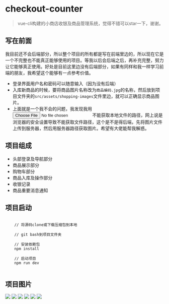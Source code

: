 # checkout-counter

> vue-cli构建的小商店收银及商品管理系统，觉得不错可以star一下，谢谢。

## 写在前面

我目前还不会后端部分，所以整个项目的所有都是写在前端里边的，所以现在它是一个不完整也不能真正能够使用的项目。等我以后会后端之后，再补充完整，努力让它能够真正使用。好处是目前这里边没有后端部分，如果有同样和我一样学习前端的朋友，我希望这个能够有一点参考价值。

- 登录界面用户名和密码可以随意输入（因为没有后端）
- 入库新商品的时候，要将商品图片名称改为`商品编码.jpg`的名称，然后放到项目文件夹的`src/assets/shopping-images`文件里边，就可以正确显示商品图片。
- 上面就是一个我不会的问题，我发现我用<input type="file" />不能获取本地文件的路径，网上说是浏览器的安全设置导致不能获取文件路径，这个是不是得后端，先将图片文件上传到服务器，然后用服务器路径获取图片。希望有大佬能帮我解惑。
	
## 项目组成
- 头部登录及导航部分
- 商品展示部分
- 购物车部分
- 商品入库及操作部分
- 收银记录
- 商品重要消息通知

## 项目启动

``` 

	// 将源码clone或下载压缩包到本地

	// git bash到项目文件夹

	// 安装依赖包
  	npm install

  	// 启动项目
  	npm run dev
	
```

## 项目图片

![](https://github.com/huanghaibin91/Checkout-counter/blob/master/src/assets/image/1.png?raw=true)
![](https://github.com/huanghaibin91/Checkout-counter/blob/master/src/assets/image/2.png?raw=true)
![](https://github.com/huanghaibin91/Checkout-counter/blob/master/src/assets/image/3.png?raw=true)
![](https://github.com/huanghaibin91/Checkout-counter/blob/master/src/assets/image/4.png?raw=true)
![](https://github.com/huanghaibin91/Checkout-counter/blob/master/src/assets/image/5.png?raw=true)
![](https://github.com/huanghaibin91/Checkout-counter/blob/master/src/assets/image/6.png?raw=true)




